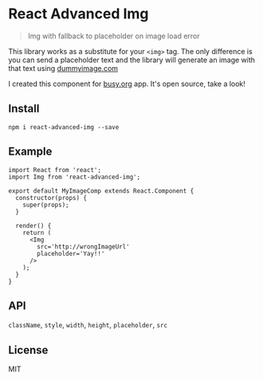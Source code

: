 # React Advanced Img

> Img with fallback to placeholder on image load error

This library works as a substitute for your `<img>` tag. The only difference is you can send a placeholder
text and the library will generate an image with that text using [dummyimage.com](http://dummyimage.com)

I created this component for [busy.org](https://github.com/adcpm/busy) app. It's open source, take a look!

## Install

```
npm i react-advanced-img --save
```

## Example

```
import React from 'react';
import Img from 'react-advanced-img';

export default MyImageComp extends React.Component {
  constructor(props) {
    super(props);
  }
  
  render() {
    return (
      <Img
        src='http://wrongImageUrl'
        placeholder='Yay!!'
      />
    );
  }
}
```

## API

`className`, `style`, `width`, `height`, `placeholder`, `src`

## License

MIT
